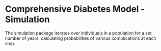 # Comprehensive Diabetes Model - Simulation
The simulation package iterates over individuals in a population for a set number
of years, calculating probabilities of various complications at each step. 